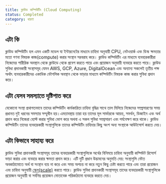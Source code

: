 ```yaml
---
title: ক্লাউড কম্পিউটিং (Cloud Computing)
status: Completed
category: ধারণা
---
```


## এটা কি
ক্লাউড কম্পিউটিং হল এমন একটি মডেল যা ইন্টারনেটের মাধ্যমে চাহিদা অনুযায়ী CPU, নেটওয়ার্ক এবং ডিস্ক ক্ষমতার মতো গণনা বিষয়ক কাজ(compute) করার সংস্থান সরবরাহ করে। ক্লাউড কম্পিউটিং এর মাধ্যমে ব্যবহারকারীরা নিজেদের শারীরিক অবস্থান  থেকে ক্লাউডে থেকে প্রবেশ করতে পারে এবং প্রয়োজন অনুযায়ী ব্যবহার করতে পারে। ক্লাউড সুবিধা প্রদানকারী সংস্থাসমূহ যেমন AWS, GCP, Azure, DigitalOcean এবং অন্যান্য সকলেই তৃতীয় পক্ষ অর্থাৎ ব্যবহারকারীদের একাধিক ভৌগলিক অবস্থান থেকে ভাড়ার মাধ্যমে কম্পিউটিং বিষয়ক কাজ করার সুবিধা প্রদান করে। 

## এটা যেসব সমস্যাতে দৃষ্টিপাত করে
যেকোনো সংস্থা প্রথাগতভাবে তাদের কম্পিউটিং কার্যকারিতা চাহিদা বৃদ্ধির সাথে তাল মিলিয়ে নিজেদের সম্প্রসারণের সময় প্রধানত দুই ধরনের সমস্যার সম্মুখীন হয়।এমতাবস্থায় তারা হয় তাদের মূল সার্ভারকে আয়ত্ত, সমর্থন, ডিজাইন এবং অর্থ প্রদান করে নিজেরা হোস্ট করার সুবিধা ভোগ করে অথবা এ সকল সুবিধা সম্প্রসারণ এবং পর্যবেক্ষণ করে থাকে। ক্লাউড কম্পিউটিং তাদের ব্যবহারকারী সংস্থাগুলিকে তাদের কম্পিউটিং চাহিদার কিছু অংশ অন্য সংস্থাকে আউটসোর্স করতে দেয়।

## এটা কিভাবে সাহায্য করে
ক্লাউড সুবিধা প্রদানকারী সংস্থাসমূহ তাদের ব্যবহারকারী সংস্থাগুলিকে অর্থের বিনিময়ে চাহিদা অনুযায়ী কম্পিউট রিসোর্স ভাড়া করার এবং ব্যবহার করার ক্ষমতা প্রদান করে। এটি দুটি প্রধান উদ্ভাবনের অনুমতি দেয়: সংস্থাগুলি ভৌত অবকাঠামোতে অর্থ বা সংস্থান ব্যয় না করে এবং সময় অপচয় না করে নতুন কিছু চেষ্টা করতে পারে এবং তারা প্রয়োজন এবং চাহিদা অনুযায়ী [স্কেল(scale)](/scalability/) করতে পারে। ক্লাউড সুবিধা প্রদানকারী সংস্থাসমূহ তাদের ব্যবহারকারী সংস্থাগুলিকে প্রয়োজন অনুযায়ী বা সর্বনিম্ন প্রয়োজন মোতাবেক পরিকাঠামো ব্যবহার করতে দেয়।

